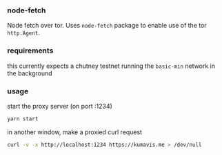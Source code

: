 ### node-fetch

Node fetch over tor. Uses `node-fetch` package to enable use of the tor `http.Agent`.


### requirements

this currently expects a chutney testnet running the `basic-min` network in the background

### usage

start the proxy server (on port :1234)

```bash
yarn start
```

in another window, make a proxied curl request

```bash
curl -v -x http://localhost:1234 https://kumavis.me > /dev/null
```